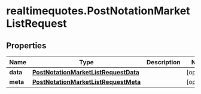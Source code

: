 # realtimequotes.PostNotationMarketListRequest

## Properties

Name | Type | Description | Notes
------------ | ------------- | ------------- | -------------
**data** | [**PostNotationMarketListRequestData**](PostNotationMarketListRequestData.md) |  | [optional] 
**meta** | [**PostNotationMarketListRequestMeta**](PostNotationMarketListRequestMeta.md) |  | [optional] 


